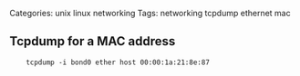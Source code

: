 Categories: unix
            linux
            networking
Tags: networking
      tcpdump
      ethernet
      mac


## Tcpdump for a MAC address

        tcpdump -i bond0 ether host 00:00:1a:21:8e:87